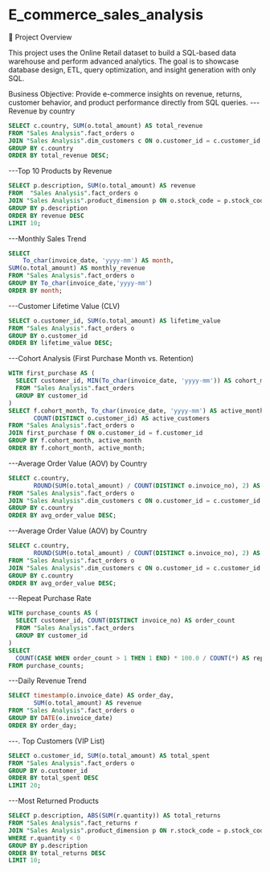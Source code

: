 # E_commerce_sales_analysis
🚀 Project Overview

This project uses the Online Retail dataset to build a SQL-based data warehouse and perform advanced analytics.
The goal is to showcase database design, ETL, query optimization, and insight generation with only SQL.

Business Objective: Provide e-commerce insights on revenue, returns, customer behavior, and product performance directly from SQL queries.
---Revenue by country

```SQL
SELECT c.country, SUM(o.total_amount) AS total_revenue
FROM "Sales Analysis".fact_orders o
JOIN "Sales Analysis".dim_customers c ON o.customer_id = c.customer_id
GROUP BY c.country
ORDER BY total_revenue DESC;
```

---Top 10 Products by Revenue
```SQL
SELECT p.description, SUM(o.total_amount) AS revenue
FROM  "Sales Analysis".fact_orders o
JOIN "Sales Analysis".product_dimension p ON o.stock_code = p.stock_code
GROUP BY p.description
ORDER BY revenue DESC
LIMIT 10;
```

---Monthly Sales Trend
```SQL
SELECT 
	To_char(invoice_date, 'yyyy-mm') AS month, 
SUM(o.total_amount) AS monthly_revenue
FROM "Sales Analysis".fact_orders o
GROUP BY To_char(invoice_date,'yyyy-mm')
ORDER BY month;
```

---Customer Lifetime Value (CLV)
```SQL
SELECT o.customer_id, SUM(o.total_amount) AS lifetime_value
FROM "Sales Analysis".fact_orders o
GROUP BY o.customer_id
ORDER BY lifetime_value DESC;
```

---Cohort Analysis (First Purchase Month vs. Retention)
```SQL
WITH first_purchase AS (
  SELECT customer_id, MIN(To_char(invoice_date, 'yyyy-mm')) AS cohort_month
  FROM "Sales Analysis".fact_orders
  GROUP BY customer_id
)
SELECT f.cohort_month, To_char(invoice_date, 'yyyy-mm') AS active_month,
       COUNT(DISTINCT o.customer_id) AS active_customers
FROM "Sales Analysis".fact_orders o
JOIN first_purchase f ON o.customer_id = f.customer_id
GROUP BY f.cohort_month, active_month
ORDER BY f.cohort_month, active_month;
```

---Average Order Value (AOV) by Country
```SQL
SELECT c.country, 
       ROUND(SUM(o.total_amount) / COUNT(DISTINCT o.invoice_no), 2) AS avg_order_value
FROM "Sales Analysis".fact_orders o
JOIN "Sales Analysis".dim_customers c ON o.customer_id = c.customer_id
GROUP BY c.country
ORDER BY avg_order_value DESC;
```

---Average Order Value (AOV) by Country
```SQL
SELECT c.country, 
       ROUND(SUM(o.total_amount) / COUNT(DISTINCT o.invoice_no), 2) AS avg_order_value
FROM "Sales Analysis".fact_orders o
JOIN "Sales Analysis".dim_customers c ON o.customer_id = c.customer_id
GROUP BY c.country
ORDER BY avg_order_value DESC;
```
---Repeat Purchase Rate
```SQL
WITH purchase_counts AS (
  SELECT customer_id, COUNT(DISTINCT invoice_no) AS order_count
  FROM "Sales Analysis".fact_orders
  GROUP BY customer_id
)
SELECT 
  COUNT(CASE WHEN order_count > 1 THEN 1 END) * 100.0 / COUNT(*) AS repeat_purchase_rate
FROM purchase_counts;
```

---Daily Revenue Trend
```SQL
SELECT timestamp(o.invoice_date) AS order_day, 
       SUM(o.total_amount) AS revenue
FROM "Sales Analysis".fact_orders o
GROUP BY DATE(o.invoice_date)
ORDER BY order_day;
```

---. Top Customers (VIP List)
```SQL
SELECT o.customer_id, SUM(o.total_amount) AS total_spent
FROM "Sales Analysis".fact_orders o
GROUP BY o.customer_id
ORDER BY total_spent DESC
LIMIT 20;
```

---Most Returned Products
```SQL
SELECT p.description, ABS(SUM(r.quantity)) AS total_returns
FROM "Sales Analysis".fact_returns r
JOIN "Sales Analysis".product_dimension p ON r.stock_code = p.stock_code
WHERE r.quantity < 0
GROUP BY p.description
ORDER BY total_returns DESC
LIMIT 10;
```







